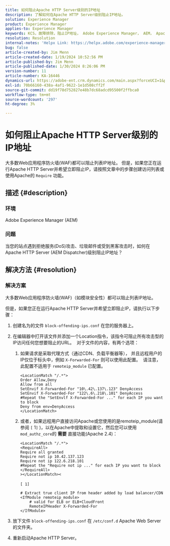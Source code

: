 ```yaml
---
title: 如何阻止Apache HTTP Server级别的IP地址
description: 了解如何在Apache HTTP Server级别阻止IP地址。
solution: Experience Manager
product: Experience Manager
applies-to: Experience Manager
keywords: KCS，故障排除，阻止IP地址， Adobe Experience Manager， AEM， Apache HTTP Server级别， DoS攻击， WAF， Web Application Firewall， AEM Dispatcher，需要功能
resolution: Resolution
internal-notes: 'Helpx Link: https://helpx.adobe.com/experience-manager/kb/block-ips-apache-http-server.html#remoteip_module'
bug: false
article-created-by: Jim Menn
article-created-date: 1/19/2024 10:52:56 PM
article-published-by: Jim Menn
article-published-date: 1/30/2024 8:26:06 PM
version-number: 11
article-number: KA-16446
dynamics-url: https://adobe-ent.crm.dynamics.com/main.aspx?forceUCI=1&pagetype=entityrecord&etn=knowledgearticle&id=d68cc17a-1db7-ee11-a569-6045bd006268
exl-id: 70b66160-438a-4af1-9622-1e1d508cff2f
source-git-commit: dd19f78d752827e48b7dc68adcd95500f2ffbca0
workflow-type: tm+mt
source-wordcount: '297'
ht-degree: 3%

---
```


# 如何阻止Apache HTTP Server级别的IP地址


大多数Web应用程序防火墙(WAF)都可以阻止列表IP地址。 但是，如果您正在运行Apache HTTP Server并希望立即阻止IP，请按照文章中的步骤创建访问列表或使用Apache的 `Require` 功能。

## 描述 {#description}


### 环境

Adobe Experience Manager (AEM)

### 问题

当您的站点遇到拒绝服务(DoS)攻击、垃圾邮件或受到黑客攻击时，如何在Apache HTTP Server (AEM Dispatcher)级别阻止IP地址？


## 解决方法 {#resolution}


### 解决方案

大多数Web应用程序防火墙(WAF)（如模块安全性）都可以阻止列表IP地址。

但是，如果您正在运行Apache HTTP Server并希望立即阻止IP，请执行以下步骤：

1. 创建名为的文件 `block-offending-ips.conf` 在您的服务器上。
2. 在编辑器中打开该文件并添加一个Location指令，该指令可阻止所有攻击型的IP访问任何您想要阻止的URL。  对于文件的内容，有两个选项：

   1. 如果请求是采取代理方式（通过CDN、负载平衡器等）， 并且远程用户的IP仅位于标头中，例如 `X-Forwarded-For` 则可以使用此配置。  请注意，此配置不适用于 `remoteip_module` 已配置。 

      ```
      <LocationMatch "/.*">
      Order Allow,Deny
      Allow from all
      SetEnvif X-Forwarded-For "10\.42\.137\.123" DenyAccess
      SetEnvif X-Forwarded-For "122\.6\.218\.101" DenyAccess
      #Repeat the "SetEnvlf X-Forwarded-For ..." for each IP you want to block
      Deny from env=DenyAccess
      </LocationMatch>
      ```


   2. 或者，如果远程用户直接访问Apache或您使用的是remoteip_module(请参阅 `[` 1`]` )，以在Apache中提取和设置它，然后您可以使用 `mod_authz_core`的 <b>需要</b> 直接功能(Apache 2.4)：

      ```
      <LocationMatch "/.*">
      <RequireAll>
      Require all granted
      Require not ip 10.42.137.123
      Require not ip 122.6.218.101
      #Repeat the "Require not ip ..." for each IP you want to block
      </RequireAll>
      ></LocationMatch><
      ```



      `[ 1]`
 <br>

      ```
      # Extract true client IP from header added by load balancer/CDN
      <IfModule remoteip_module>
          # valid for ELB or ELB+CloudFront
          RemoteIPHeader X-Forwarded-For
      </IfModule>
      ```


3. 放下文件 `block-offending-ips.conf` 在 `/etc/conf.d` Apache Web Server的文件夹。
4. 重新启动Apache HTTP Server。
